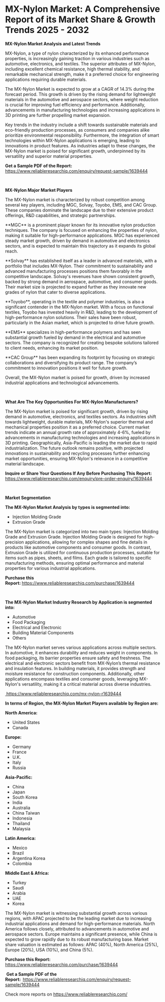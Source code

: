 <p><h1>MX-Nylon Market: A Comprehensive Report of its Market Share & Growth Trends 2025 - 2032</h1></p><p><strong>MX-Nylon Market Analysis and Latest Trends</strong></p>
<p><p>MX-Nylon, a type of nylon characterized by its enhanced performance properties, is increasingly gaining traction in various industries such as automotive, electronics, and textiles. The superior attributes of MX-Nylon, including excellent chemical resistance, high thermal stability, and remarkable mechanical strength, make it a preferred choice for engineering applications requiring durable materials.</p><p>The MX-Nylon Market is expected to grow at a CAGR of 14.3% during the forecast period. This growth is driven by the rising demand for lightweight materials in the automotive and aerospace sectors, where weight reduction is crucial for improving fuel efficiency and performance. Additionally, advancements in manufacturing technologies and increasing applications in 3D printing are further propelling market expansion.</p><p>Key trends in the industry include a shift towards sustainable materials and eco-friendly production processes, as consumers and companies alike prioritize environmental responsibility. Furthermore, the integration of smart technologies within MX-Nylon applications is emerging, leading to innovations in product features. As industries adapt to these changes, the MX-Nylon market is poised for significant growth, underpinned by its versatility and superior material properties.</p></p>
<p><strong>Get a Sample PDF of the Report:&nbsp;</strong> <a href="https://www.reliableresearchiq.com/enquiry/request-sample/1639444?utm_campaign=2735&utm_medium=2&utm_source=Github&utm_content=ia&utm_term=02042025&utm_id=mx-nylon">https://www.reliableresearchiq.com/enquiry/request-sample/1639444</a></p>
<p>&nbsp;</p>
<p><strong>MX-Nylon Major Market Players</strong></p>
<p><p>The MX-Nylon market is characterized by robust competition among several key players, including MGC, Solvay, Toyobo, EMS, and CAC Group. These companies dominate the landscape due to their extensive product offerings, R&D capabilities, and strategic partnerships.</p><p>**MGC** is a prominent player known for its innovative nylon production techniques. The company is focused on enhancing the properties of nylon, making it suitable for high-performance applications. MGC has experienced steady market growth, driven by demand in automotive and electronics sectors, and is expected to maintain this trajectory as it expands its global reach.</p><p>**Solvay** has established itself as a leader in advanced materials, with a portfolio that includes MX-Nylon. Their commitment to sustainability and advanced manufacturing processes positions them favorably in the competitive landscape. Solvay's revenues have shown consistent growth, backed by strong demand in aerospace, automotive, and consumer goods. Their market size is projected to expand further as they innovate new grades of nylon that cater to diverse applications.</p><p>**Toyobo**, operating in the textile and polymer industries, is also a significant contender in the MX-Nylon market. With a focus on functional textiles, Toyobo has invested heavily in R&D, leading to the development of high-performance nylon solutions. Their sales have been robust, particularly in the Asian market, which is projected to drive future growth.</p><p>**EMS** specializes in high-performance polymers and has seen substantial growth fueled by demand in the electrical and automotive sectors. The company is recognized for creating bespoke solutions tailored to client needs, enhancing its market position.</p><p>**CAC Group** has been expanding its footprint by focusing on strategic collaborations and diversifying its product range. The company’s commitment to innovation positions it well for future growth.</p><p>Overall, the MX-Nylon market is poised for growth, driven by increased industrial applications and technological advancements.</p></p>
<p>&nbsp;</p>
<p><strong>What Are The Key Opportunities For MX-Nylon Manufacturers?</strong></p>
<p><p>The MX-Nylon market is poised for significant growth, driven by rising demand in automotive, electronics, and textiles sectors. As industries shift towards lightweight, durable materials, MX-Nylon's superior thermal and mechanical properties position it as a preferred choice. Current market trends indicate an annual growth rate of approximately 4-6%, fueled by advancements in manufacturing technologies and increasing applications in 3D printing. Geographically, Asia-Pacific is leading the market due to rapid industrialization. The future outlook remains positive, with projected innovations in sustainability and recycling processes further enhancing market opportunities, ensuring MX-Nylon's relevance in a competitive material landscape.</p></p>
<p><strong>Inquire or Share Your Questions If Any Before Purchasing This Report:</strong> <a href="https://www.reliableresearchiq.com/enquiry/pre-order-enquiry/1639444?utm_campaign=2735&utm_medium=2&utm_source=Github&utm_content=ia&utm_term=02042025&utm_id=mx-nylon">https://www.reliableresearchiq.com/enquiry/pre-order-enquiry/1639444</a></p>
<p>&nbsp;</p>
<p><strong>Market Segmentation</strong></p>
<p><strong>The MX-Nylon Market Analysis by types is segmented into:</strong></p>
<p><ul><li>Injection Molding Grade</li><li>Extrusion Grade</li></ul></p>
<p><p>The MX-Nylon market is categorized into two main types: Injection Molding Grade and Extrusion Grade. Injection Molding Grade is designed for high-precision applications, allowing for complex shapes and fine details in products like automotive components and consumer goods. In contrast, Extrusion Grade is utilized for continuous production processes, suitable for items such as pipes, sheets, and films. Each grade is tailored to specific manufacturing methods, ensuring optimal performance and material properties for various industrial applications.</p></p>
<p><strong>Purchase this Report:&nbsp;</strong><a href="https://www.reliableresearchiq.com/purchase/1639444?utm_campaign=2735&utm_medium=2&utm_source=Github&utm_content=ia&utm_term=02042025&utm_id=mx-nylon">https://www.reliableresearchiq.com/purchase/1639444</a></p>
<p>&nbsp;</p>
<p><strong>The MX-Nylon Market Industry Research by Application is segmented into:</strong></p>
<p><ul><li>Automotive</li><li>Food Packaging</li><li>Electrical and Electronic</li><li>Building Material Components</li><li>Others</li></ul></p>
<p><p>The MX-Nylon market serves various applications across multiple sectors. In automotive, it enhances durability and reduces weight in components. In food packaging, its barrier properties ensure safety and freshness. The electrical and electronic sectors benefit from MX-Nylon’s thermal resistance and insulation features. In building materials, it provides strength and moisture resistance for construction components. Additionally, other applications encompass textiles and consumer goods, leveraging MX-Nylon's versatility, making it a critical material across diverse industries.</p></p>
<p><a href="https://www.reliableresearchiq.com/mx-nylon-r1639444?utm_campaign=2735&utm_medium=2&utm_source=Github&utm_content=ia&utm_term=02042025&utm_id=mx-nylon">&nbsp;https://www.reliableresearchiq.com/mx-nylon-r1639444</a></p>
<p><strong>In terms of Region, the MX-Nylon Market Players available by Region are:</strong></p>
<p>
    <p> <strong> North America: </strong>
        <ul>
            <li>United States</li>
            <li>Canada</li>
        </ul>
        </p> 
    <p> <strong> Europe: </strong>
        <ul>
            <li>Germany</li>
            <li>France</li>
            <li>U.K.</li>
            <li>Italy</li>
            <li>Russia</li>
        </ul>
        </p> 
    <p> <strong> Asia-Pacific: </strong>
        <ul>
            <li>China</li>
            <li>Japan</li>
            <li>South Korea</li>
            <li>India</li>
            <li>Australia</li>
            <li>China Taiwan</li>
            <li>Indonesia</li>
            <li>Thailand</li>
            <li>Malaysia</li>
        </ul>
        </p> 
    <p> <strong> Latin America: </strong>
        <ul>
            <li>Mexico</li>
            <li>Brazil</li>
            <li>Argentina Korea</li>
            <li>Colombia</li>
        </ul>
        </p> 
    <p> <strong> Middle East & Africa: </strong>
        <ul>
            <li>Turkey</li>
            <li>Saudi</li>
            <li>Arabia</li>
            <li>UAE</li>
            <li>Korea</li>
        </ul>
    </p>
    </p>
<p><p>The MX-Nylon market is witnessing substantial growth across various regions, with APAC projected to be the leading market due to increasing industrial applications and demand for high-performance materials. North America follows closely, attributed to advancements in automotive and aerospace sectors. Europe maintains a significant presence, while China is expected to grow rapidly due to its robust manufacturing base. Market share valuation is estimated as follows: APAC (40%), North America (25%), Europe (20%), USA (10%), and China (5%).</p></p>
<p><strong>Purchase this Report: </strong><a href="https://www.reliableresearchiq.com/purchase/1639444?utm_campaign=2735&utm_medium=2&utm_source=Github&utm_content=ia&utm_term=02042025&utm_id=mx-nylon">https://www.reliableresearchiq.com/purchase/1639444</a></p>
<p>&nbsp;<strong>Get a Sample PDF of the Report:&nbsp;&nbsp;</strong><a href="https://www.reliableresearchiq.com/enquiry/request-sample/1639444?utm_campaign=2735&utm_medium=2&utm_source=Github&utm_content=ia&utm_term=02042025&utm_id=mx-nylon">https://www.reliableresearchiq.com/enquiry/request-sample/1639444</a></p>
<p><strong></strong></p>
<p>Check more reports on <a href="https://www.reliableresearchiq.com/?utm_campaign=2735&utm_medium=2&utm_source=Github&utm_content=ia&utm_term=02042025&utm_id=mx-nylon">https://www.reliableresearchiq.com/</a></p>